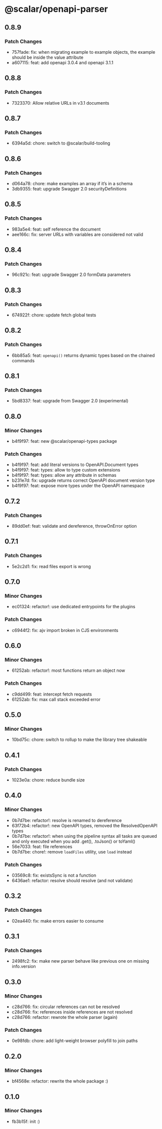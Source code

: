 # @scalar/openapi-parser

## 0.8.9

### Patch Changes

- 757fade: fix: when migrating example to example objects, the example should be inside the value attribute
- a607115: feat: add openapi 3.0.4 and openapi 3.1.1

## 0.8.8

### Patch Changes

- 7323370: Allow relative URLs in v3.1 documents

## 0.8.7

### Patch Changes

- 6394a5d: chore: switch to @scalar/build-tooling

## 0.8.6

### Patch Changes

- d064a78: chore: make examples an array if it’s in a schema
- 3db9355: feat: upgrade Swagger 2.0 securityDefinitions

## 0.8.5

### Patch Changes

- 983a5e4: feat: self reference the document
- aee166c: fix: server URLs with variables are considered not valid

## 0.8.4

### Patch Changes

- 96c921c: feat: upgrade Swagger 2.0 formData parameters

## 0.8.3

### Patch Changes

- 674922f: chore: update fetch global tests

## 0.8.2

### Patch Changes

- 6bb85a5: feat: `openapi()` returns dynamic types based on the chained commands

## 0.8.1

### Patch Changes

- 5bd8337: feat: upgrade from Swagger 2.0 (experimental)

## 0.8.0

### Minor Changes

- b4f9f97: feat: new @scalar/openapi-types package

### Patch Changes

- b4f9f97: feat: add literal versions to OpenAPI.Document types
- b4f9f97: feat: types: allow to type custom extensions
- b4f9f97: feat: types: allow any attribute in schemas
- b231e7d: fix: upgrade returns correct OpenAPI document version type
- b4f9f97: feat: expose more types under the OpenAPI namespace

## 0.7.2

### Patch Changes

- 89dd0ef: feat: validate and dereference, throwOnError option

## 0.7.1

### Patch Changes

- 5e2c2d1: fix: read files export is wrong

## 0.7.0

### Minor Changes

- ec01324: refactor!: use dedicated entrypoints for the plugins

### Patch Changes

- c6944f2: fix: ajv import broken in CJS environments

## 0.6.0

### Minor Changes

- 61252ab: refactor!: most functions return an object now

### Patch Changes

- c9dd499: feat: intercept fetch requests
- 61252ab: fix: max call stack exceeded error

## 0.5.0

### Minor Changes

- 10bd75c: chore: switch to rollup to make the library tree shakeable

## 0.4.1

### Patch Changes

- 1023e0a: chore: reduce bundle size

## 0.4.0

### Minor Changes

- 0b7d7be: refactor!: resolve is renamed to dereference
- 63f72b4: refactor!: new OpenAPI types, removed the ResolvedOpenAPI types
- 0b7d7be: refactor!: when using the pipeline syntax all tasks are queued and only executed when you add .get(), .toJson() or toYaml()
- 56e7033: feat: file references
- 0b7d7be: chore!: remove `loadFiles` utility, use `load` instead

### Patch Changes

- 03569c8: fix: existsSync is not a function
- 6436ae1: refactor: resolve should resolve (and not validate)

## 0.3.2

### Patch Changes

- 02ea440: fix: make errors easier to consume

## 0.3.1

### Patch Changes

- 2498fc2: fix: make new parser behave like previous one on missing info.version

## 0.3.0

### Minor Changes

- c28d766: fix: circular references can not be resolved
- c28d766: fix: references inside references are not resolved
- c28d766: refactor: rewrote the whole parser (again)

### Patch Changes

- 0e98fdb: chore: add light-weight browser polyfill to join paths

## 0.2.0

### Minor Changes

- bf4568e: refactor: rewrite the whole package :)

## 0.1.0

### Minor Changes

- fb3b15f: init :)
